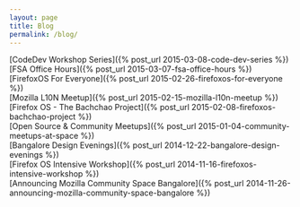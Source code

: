 ```yaml
---
layout: page
title: Blog
permalink: /blog/
---
```


[CodeDev Workshop Series]({% post_url 2015-03-08-code-dev-series %})<br>
[FSA Office Hours]({% post_url 2015-03-07-fsa-office-hours %})<br>
[FirefoxOS For Everyone]({% post_url 2015-02-26-firefoxos-for-everyone %})<br>
[Mozilla L10N Meetup]({% post_url 2015-02-15-mozilla-l10n-meetup %})<br>
[Firefox OS - The Bachchao Project]({% post_url 2015-02-08-firefoxos-bachchao-project %})<br>
[Open Source & Community Meetups]({% post_url 2015-01-04-community-meetups-at-space %})<br>
[Bangalore Design Evenings]({% post_url 2014-12-22-bangalore-design-evenings %})<br>
[Firefox OS Intensive Workshop]({% post_url 2014-11-16-firefoxos-intensive-workshop %})<br>
[Announcing Mozilla Community Space Bangalore]({% post_url 2014-11-26-announcing-mozilla-community-space-bangalore %})<br>

